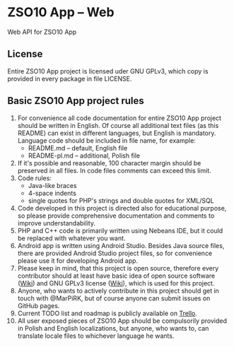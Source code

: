 # ZSO10 App – Web
Web API for ZSO10 App

## License
Entire ZSO10 App project is licensed uder GNU GPLv3, which copy is provided
in every package in file LICENSE.

## Basic ZSO10 App project rules
1. For convenience all code documentation for entire ZSO10 App project should be
written in English. Of course all additional text files (as this README) can
exist in different languages, but English is mandatory. Language code should be
included in file name, for example:
    - README.md – default, English file
    - README-pl.md – additional, Polish file
2. If it's possible and reasonable, 100 character margin should be preserved in
all files. In code files comments can exceed this limit.
3. Code rules:
    - Java-like braces
    - 4-space indents
    - single quotes for PHP's strings and double quotes for XML/SQL
4. Code developed in this project is directed also for educational purpose,
so please provide comprehensive documentation and comments to improve
understandability.
5. PHP and C++ code is primarily written using Nebeans IDE, but it could be
replaced with whatever you want.
6. Android app is written using Android Studio. Besides Java source files,
there are provided Android Studio project files, so for convenience please use
it for developing Android app.
7. Please keep in mind, that this project is open source, therefore every
contributor should at least have basic idea of open source software
([Wiki](http://en.wikipedia.org/wiki/Open-source_software)) and
GNU GPLv3 license ([Wiki](http://en.wikipedia.org/wiki/GNU_General_Public_License)),
which is used for this project.
8. Anyone, who wants to actively contribute in this project should get in touch
with @MarPiRK, but of course anyone can submit issues on GitHub pages.
9. Current TODO list and roadmap is publicly available on
[Trello](https://trello.com/b/kLHUx3Uk).
10. All user exposed pieces of ZSO10 App should be compulsorily provided in
Polish and English localizations, but anyone, who wants to, can translate
locale files to whichever language he wants.
